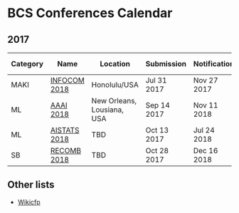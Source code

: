 # BCS Conferences Calendar

## 2017

| Category  |  Name   |  Location	   | Submission |  Notification   | Conference dates |
| --- | --- | --- | --- | --- | --- |
| MAKI |[INFOCOM 2018](http://infocom2018.ieee-infocom.org/content/call-papers-main-conference)|Honolulu/USA|Jul 31 2017|Nov 27 2017| Apr 15-19, 2018|
| ML |[AAAI 2018](https://aaai.org/Conferences/AAAI/aaai18.php)|New Orleans, Lousiana, USA| Sep 14 2017|Nov 11 2018|		Feb 4–9, 2018|
| ML |[AISTATS 2018](http://www.aistats.org/)|TBD| Oct 13 2017|Jul 24 2018|		Apr 20-22, 2018|
| SB |[RECOMB 2018](http://cb.csail.mit.edu/cb/recomb2017/)|TBD| Oct 28 2017|Dec 16 2018|		May 3-7, 2018|

## Other lists

- [Wikicfp](http://wikicfp.com)



